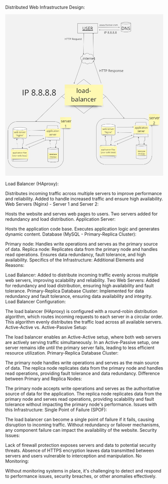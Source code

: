 Distributed Web Infrastructure Design:

![Image of a Distributed web infrastructure](1-distributed_web_infrastructure.jpg)

Load Balancer (HAproxy):

Distributes incoming traffic across multiple servers to improve performance and reliability.
Added to handle increased traffic and ensure high availability.
Web Servers (Nginx) - Server 1 and Server 2:

Hosts the website and serves web pages to users.
Two servers added for redundancy and load distribution.
Application Server:

Hosts the application code base.
Executes application logic and generates dynamic content.
Database (MySQL - Primary-Replica Cluster):

Primary node: Handles write operations and serves as the primary source of data.
Replica node: Replicates data from the primary node and handles read operations.
Ensures data redundancy, fault tolerance, and high availability.
Specifics of the Infrastructure:
Additional Elements and Reasons:

Load Balancer: Added to distribute incoming traffic evenly across multiple web servers, improving scalability and reliability.
Two Web Servers: Added for redundancy and load distribution, ensuring high availability and fault tolerance.
Primary-Replica Database Cluster: Implemented for data redundancy and fault tolerance, ensuring data availability and integrity.
Load Balancer Configuration:

The load balancer (HAproxy) is configured with a round-robin distribution algorithm, which routes incoming requests to each server in a circular order.
This algorithm evenly distributes the traffic load across all available servers.
Active-Active vs. Active-Passive Setup:

The load balancer enables an Active-Active setup, where both web servers are actively serving traffic simultaneously.
In an Active-Passive setup, one server remains idle until the primary server fails, leading to less efficient resource utilization.
Primary-Replica Database Cluster:

The primary node handles write operations and serves as the main source of data.
The replica node replicates data from the primary node and handles read operations, providing fault tolerance and data redundancy.
Difference between Primary and Replica Nodes:

The primary node accepts write operations and serves as the authoritative source of data for the application.
The replica node replicates data from the primary node and serves read operations, providing scalability and fault tolerance without impacting the primary node's performance.
Issues with this Infrastructure:
Single Point of Failure (SPOF):

The load balancer can become a single point of failure if it fails, causing disruption to incoming traffic.
Without redundancy or failover mechanisms, any component failure can impact the availability of the website.
Security Issues:

Lack of firewall protection exposes servers and data to potential security threats.
Absence of HTTPS encryption leaves data transmitted between servers and users vulnerable to interception and manipulation.
No Monitoring:

Without monitoring systems in place, it's challenging to detect and respond to performance issues, security breaches, or other anomalies effectively.
